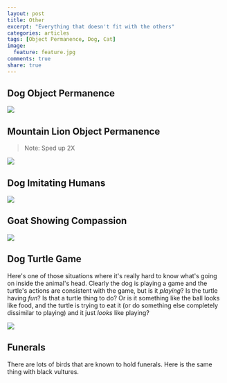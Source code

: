 ```yaml
---
layout: post
title: Other
excerpt: "Everything that doesn't fit with the others"
categories: articles
tags: [Object Permanence, Dog, Cat]
image:
  feature: feature.jpg
comments: true
share: true
---
```





## Dog Object Permanence

<img src='https://github.com/jss367/antools/blob/gh-pages-2.3.4/assets/images/other/dog_object_permanence.gif?raw=true' />


## Mountain Lion Object Permanence

> Note: Sped up 2X

<img src='https://github.com/jss367/antools/blob/gh-pages-2.3.4/assets/images/other/mountain_lion_object_permanence.gif?raw=true' />


## Dog Imitating Humans

<img src='https://github.com/jss367/antools/blob/gh-pages-2.3.4/assets/images/other/dog_imitating_humans.gif?raw=true' />


## Goat Showing Compassion

<img src='https://github.com/jss367/antools/blob/gh-pages-2.3.4/assets/images/other/goat_showing_compassion.gif?raw=true' />

## Dog Turtle Game

Here's one of those situations where it's really hard to know what's going on inside the animal's head. Clearly the dog is playing a game and the turtle's actions are consistent with the game, but is it *playing*? Is the turtle having *fun*? Is that a turtle thing to do? Or is it something like the ball looks like food, and the turtle is trying to eat it (or do something else completely dissimilar to playing) and it just *looks* like playing?

<img src='https://github.com/jss367/antools/blob/gh-pages-2.3.4/assets/images/other/dog_turtle_game.gif?raw=true' />


## Funerals

There are lots of birds that are known to hold funerals. Here is the same thing with black vultures.

